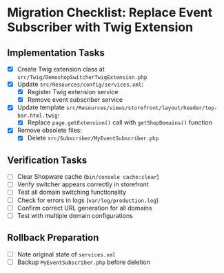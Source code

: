 # Migration Checklist: Replace Event Subscriber with Twig Extension

## Implementation Tasks
- [x] Create Twig extension class at `src/Twig/DemoshopSwitcherTwigExtension.php`
- [x] Update `src/Resources/config/services.xml`:
  - [x] Register Twig extension service
  - [x] Remove event subscriber service
- [x] Update template `src/Resources/views/storefront/layout/header/top-bar.html.twig`:
  - [x] Replace `page.getExtension()` call with `getShopDomains()` function
- [x] Remove obsolete files:
  - [x] Delete `src/Subscriber/MyEventSubscriber.php`

## Verification Tasks
- [ ] Clear Shopware cache (`bin/console cache:clear`)
- [ ] Verify switcher appears correctly in storefront
- [ ] Test all domain switching functionality
- [ ] Check for errors in logs (`var/log/production.log`)
- [ ] Confirm correct URL generation for all domains
- [ ] Test with multiple domain configurations

## Rollback Preparation
- [ ] Note original state of `services.xml`
- [ ] Backup `MyEventSubscriber.php` before deletion
